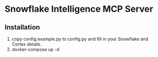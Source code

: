 # Snowflake Intelligence MCP Server

## Installation

1. copy config.example.py to config.py and fill in your Snowflake and Cortex details.
2. docker-compose up -d